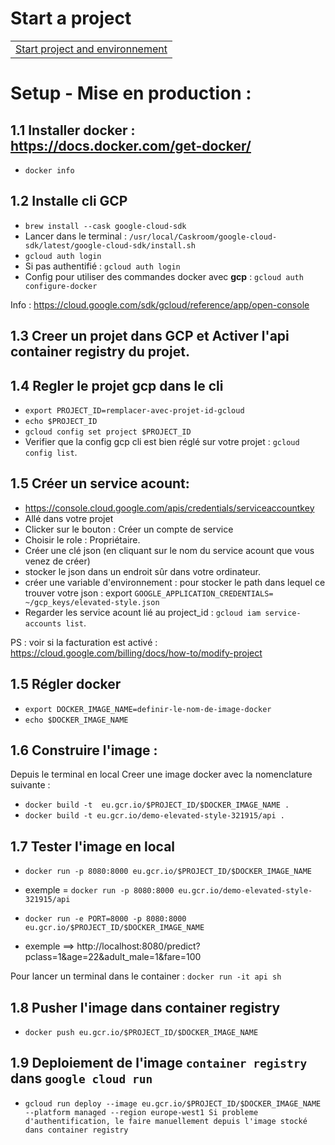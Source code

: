 

# Start a project
<table>
    <tr>
        <td>
            <a href="start_env.md">
                Start project and environnement
            </a>
        </td>
    </tr>   
</table>

# Setup - Mise en production  :

## 1.1 Installer docker : https://docs.docker.com/get-docker/
* `docker info`

## 1.2 Installe cli GCP
* `brew install --cask google-cloud-sdk`
* Lancer dans le terminal : `/usr/local/Caskroom/google-cloud-sdk/latest/google-cloud-sdk/install.sh`
* `gcloud auth login`
* Si pas authentifié : `gcloud auth login`
* Config pour utiliser des commandes docker avec **gcp** : `gcloud auth configure-docker`

Info : https://cloud.google.com/sdk/gcloud/reference/app/open-console

## 1.3 Creer un projet dans GCP et Activer l'api container registry du projet.

## 1.4 Regler le projet gcp dans le cli
* `export PROJECT_ID=remplacer-avec-projet-id-gcloud`
* `echo $PROJECT_ID`
* `gcloud config set project $PROJECT_ID`
* Verifier que la config gcp cli est bien réglé sur votre projet : `gcloud config list`.

## 1.5 Créer un service acount:

* https://console.cloud.google.com/apis/credentials/serviceaccountkey
* Allé dans votre projet
* Clicker sur le bouton : Créer un compte de service
* Choisir le role : Propriétaire.
* Créer une clé json (en cliquant sur le nom du service acount que vous venez de créer)
* stocker le json dans un endroit sûr dans votre ordinateur.
* créer une variable d'environnement : pour stocker le path dans lequel ce trouver votre json : export `GOOGLE_APPLICATION_CREDENTIALS= ~/gcp_keys/elevated-style.json`
* Regarder les service acount lié au project_id : `gcloud iam service-accounts list`.

PS : voir si la facturation est activé : https://cloud.google.com/billing/docs/how-to/modify-project

## 1.5 Régler docker
* `export DOCKER_IMAGE_NAME=definir-le-nom-de-image-docker`
* `echo $DOCKER_IMAGE_NAME`

## 1.6 Construire l'image :
Depuis le terminal en local Creer une image docker avec la nomenclature suivante :
* `docker build -t  eu.gcr.io/$PROJECT_ID/$DOCKER_IMAGE_NAME .`
* `docker build -t eu.gcr.io/demo-elevated-style-321915/api .`

## 1.7 Tester l'image en local
* `docker run -p 8080:8000 eu.gcr.io/$PROJECT_ID/$DOCKER_IMAGE_NAME`
* exemple = `docker run -p 8080:8000 eu.gcr.io/demo-elevated-style-321915/api`

* `docker run -e PORT=8000 -p 8080:8000 eu.gcr.io/$PROJECT_ID/$DOCKER_IMAGE_NAME`
* exemple ==> http://localhost:8080/predict?pclass=1&age=22&adult_male=1&fare=100

Pour lancer un terminal dans le container : `docker run -it api sh`

## 1.8 Pusher l'image dans container registry
* `docker push eu.gcr.io/$PROJECT_ID/$DOCKER_IMAGE_NAME`

## 1.9 Deploiement de l'image `container registry` dans `google cloud run`
* `gcloud run deploy --image eu.gcr.io/$PROJECT_ID/$DOCKER_IMAGE_NAME --platform managed --region europe-west1
    Si probleme d'authentification, le faire manuellement depuis l'image stocké dans container registry`


    